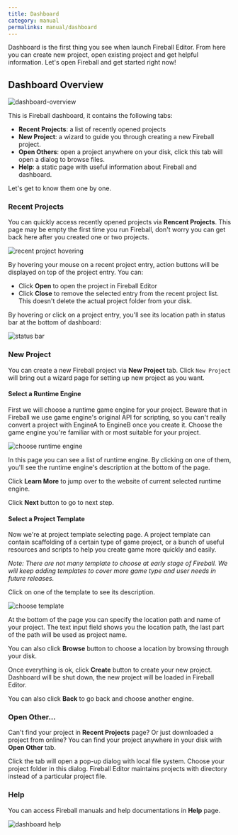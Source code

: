 ```yaml
---
title: Dashboard
category: manual
permalinks: manual/dashboard
---
```


Dashboard is the first thing you see when launch Fireball Editor. From here you can create new project, open existing project and get helpful information. Let's open Fireball and get started right now!

## Dashboard Overview

![dashboard-overview](https://cloud.githubusercontent.com/assets/344547/8473028/d0fc7a50-20d8-11e5-8737-dd2fca288d9f.png)

This is Fireball dashboard, it contains the following tabs:

- **Recent Projects**: a list of recently opened projects
- **New Project**: a wizard to guide you through creating a new Fireball project.
- **Open Others**: open a project anywhere on your disk, click this tab will open a dialog to browse files.
- **Help**: a static page with useful information about Fireball and dashboard.

Let's get to know them one by one.

### Recent Projects

You can quickly access recently opened projects via **Rencent Projects**. This page may be empty the first time you run Fireball, don't worry you can get back here after you created one or two projects.

![recent project hovering](https://cloud.githubusercontent.com/assets/344547/8473491/97fc0438-20dc-11e5-9b07-18f6963d5945.png)

By hovering your mouse on a recent project entry, action buttons will be displayed on top of the project entry. You can:

- Click **Open** to open the project in Fireball Editor
- Click **Close** to remove the selected entry from the recent project list. This doesn't delete the actual project folder from your disk.

By hovering or click on a project entry, you'll see its location path in status bar at the bottom of dashboard:

![status bar](https://cloud.githubusercontent.com/assets/344547/8473565/3892ba7c-20dd-11e5-954e-5bd7aac44575.png)

### New Project

You can create a new Fireball project via **New Project** tab. Click `New Project` will bring out a wizard page for setting up new project as you want.

#### Select a Runtime Engine

First we will choose a runtime game engine for your project. Beware that in Fireball we use game engine's original API for scripting, so you can't really convert a project with EngineA to EngineB once you create it. Choose the game engine you're familiar with or most suitable for your project.

![choose runtime engine](https://cloud.githubusercontent.com/assets/344547/8473934/9ba21e6c-20df-11e5-8057-09cbfb38aebc.png)

In this page you can see a list of runtime engine. By clicking on one of them, you'll see the runtime engine's description at the bottom of the page.

Click **Learn More** to jump over to the website of current selected runtime engine.

Click **Next** button to go to next step.

#### Select a Project Template

Now we're at project template selecting page. A project template can contain scaffolding of a certain type of game project, or a bunch of useful resources and scripts to help you create game more quickly and easily.

*Note: There are not many template to choose at early stage of Fireball. We will keep adding templates to cover more game type and user needs in future releases.*

Click on one of the template to see its description.

![choose template](https://cloud.githubusercontent.com/assets/344547/8474608/de419eb0-20e3-11e5-8b10-f55ba37806ef.png)

At the bottom of the page you can specify the location path and name of your project. The text input field shows you the location path, the last part of the path will be used as project name.

You can also click **Browse** button to choose a location by browsing through your disk.

Once everything is ok, click **Create** button to create your new project. Dashboard will be shut down, the new project will be loaded in Fireball Editor.

You can also click **Back** to go back and choose another engine.

### Open Other...

Can't find your project in **Recent Projects** page? Or just downloaded a project from online? You can find your project anywhere in your disk with **Open Other** tab.

Click the tab will open a pop-up dialog with local file system. Choose your project folder in this dialog. Fireball Editor maintains projects with directory instead of a particular project file.

### Help

You can access Fireball manuals and help documentations in **Help** page.

![dashboard help](https://cloud.githubusercontent.com/assets/344547/8475754/e5ea1ee0-20ec-11e5-9cbe-ab8ee3540de5.png)
